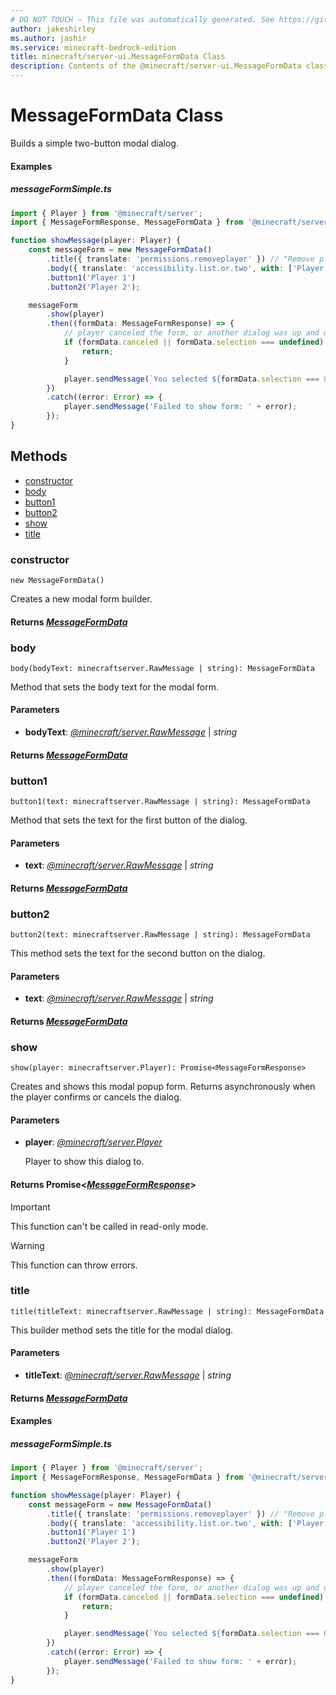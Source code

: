 ```yaml
---
# DO NOT TOUCH — This file was automatically generated. See https://github.com/mojang/minecraftapidocsgenerator to modify descriptions, examples, etc.
author: jakeshirley
ms.author: jashir
ms.service: minecraft-bedrock-edition
title: minecraft/server-ui.MessageFormData Class
description: Contents of the @minecraft/server-ui.MessageFormData class.
---
```

# MessageFormData Class

Builds a simple two-button modal dialog.

#### Examples
##### ***messageFormSimple.ts***
```typescript
import { Player } from '@minecraft/server';
import { MessageFormResponse, MessageFormData } from '@minecraft/server-ui';

function showMessage(player: Player) {
    const messageForm = new MessageFormData()
        .title({ translate: 'permissions.removeplayer' }) // "Remove player"
        .body({ translate: 'accessibility.list.or.two', with: ['Player 1', 'Player 2'] }) // "Player 1 or Player 2"
        .button1('Player 1')
        .button2('Player 2');

    messageForm
        .show(player)
        .then((formData: MessageFormResponse) => {
            // player canceled the form, or another dialog was up and open.
            if (formData.canceled || formData.selection === undefined) {
                return;
            }

            player.sendMessage(`You selected ${formData.selection === 0 ? 'Player 1' : 'Player 2'}`);
        })
        .catch((error: Error) => {
            player.sendMessage('Failed to show form: ' + error);
        });
}
```

## Methods
- [constructor](#constructor)
- [body](#body)
- [button1](#button1)
- [button2](#button2)
- [show](#show)
- [title](#title)

### **constructor**
`
new MessageFormData()
`

Creates a new modal form builder.

#### **Returns** [*MessageFormData*](MessageFormData.md)

### **body**
`
body(bodyText: minecraftserver.RawMessage | string): MessageFormData
`

Method that sets the body text for the modal form.

#### **Parameters**
- **bodyText**: [*@minecraft/server.RawMessage*](../../minecraft/server/RawMessage.md) | *string*

#### **Returns** [*MessageFormData*](MessageFormData.md)

### **button1**
`
button1(text: minecraftserver.RawMessage | string): MessageFormData
`

Method that sets the text for the first button of the dialog.

#### **Parameters**
- **text**: [*@minecraft/server.RawMessage*](../../minecraft/server/RawMessage.md) | *string*

#### **Returns** [*MessageFormData*](MessageFormData.md)

### **button2**
`
button2(text: minecraftserver.RawMessage | string): MessageFormData
`

This method sets the text for the second button on the dialog.

#### **Parameters**
- **text**: [*@minecraft/server.RawMessage*](../../minecraft/server/RawMessage.md) | *string*

#### **Returns** [*MessageFormData*](MessageFormData.md)

### **show**
`
show(player: minecraftserver.Player): Promise<MessageFormResponse>
`

Creates and shows this modal popup form. Returns asynchronously when the player confirms or cancels the dialog.

#### **Parameters**
- **player**: [*@minecraft/server.Player*](../../minecraft/server/Player.md)
  
  Player to show this dialog to.

#### **Returns** Promise&lt;[*MessageFormResponse*](MessageFormResponse.md)&gt;

> [!IMPORTANT]
> This function can't be called in read-only mode.

> [!WARNING]
> This function can throw errors.

### **title**
`
title(titleText: minecraftserver.RawMessage | string): MessageFormData
`

This builder method sets the title for the modal dialog.

#### **Parameters**
- **titleText**: [*@minecraft/server.RawMessage*](../../minecraft/server/RawMessage.md) | *string*

#### **Returns** [*MessageFormData*](MessageFormData.md)

#### Examples
##### ***messageFormSimple.ts***
```typescript
import { Player } from '@minecraft/server';
import { MessageFormResponse, MessageFormData } from '@minecraft/server-ui';

function showMessage(player: Player) {
    const messageForm = new MessageFormData()
        .title({ translate: 'permissions.removeplayer' }) // "Remove player"
        .body({ translate: 'accessibility.list.or.two', with: ['Player 1', 'Player 2'] }) // "Player 1 or Player 2"
        .button1('Player 1')
        .button2('Player 2');

    messageForm
        .show(player)
        .then((formData: MessageFormResponse) => {
            // player canceled the form, or another dialog was up and open.
            if (formData.canceled || formData.selection === undefined) {
                return;
            }

            player.sendMessage(`You selected ${formData.selection === 0 ? 'Player 1' : 'Player 2'}`);
        })
        .catch((error: Error) => {
            player.sendMessage('Failed to show form: ' + error);
        });
}
```
